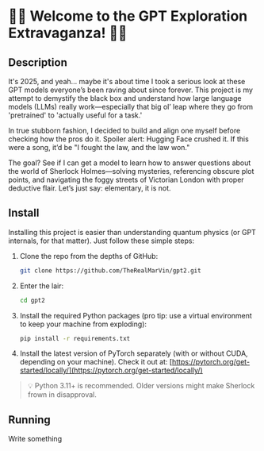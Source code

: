 # 🕵️‍♂️ Welcome to the GPT Exploration Extravaganza! 🕵️‍♂️

## Description

It's 2025, and yeah… maybe it's about time I took a serious look at these GPT models everyone’s been raving about since forever. This project is my attempt to demystify the black box and understand how large language models (LLMs) really work—especially that big ol’ leap where they go from 'pretrained' to 'actually useful for a task.'

In true stubborn fashion, I decided to build and align one myself before checking how the pros do it. Spoiler alert: Hugging Face crushed it. If this were a song, it’d be "I fought the law, and the law won."

The goal? See if I can get a model to learn how to answer questions about the world of Sherlock Holmes—solving mysteries, referencing obscure plot points, and navigating the foggy streets of Victorian London with proper deductive flair. Let’s just say: elementary, it is not.

## Install

Installing this project is easier than understanding quantum physics (or GPT internals, for that matter). Just follow these simple steps:

1. Clone the repo from the depths of GitHub:

   ```bash
   git clone https://github.com/TheRealMarVin/gpt2.git
   ```

2. Enter the lair:

   ```bash
   cd gpt2
   ```

3. Install the required Python packages (pro tip: use a virtual environment to keep your machine from exploding):

   ```bash
   pip install -r requirements.txt
   ```

4. Install the latest version of PyTorch separately (with or without CUDA, depending on your machine). Check it out at: [https://pytorch.org/get-started/locally/](https://pytorch.org/get-started/locally/)

> 💡 Python 3.11+ is recommended. Older versions might make Sherlock frown in disapproval.

## Running

Write something

